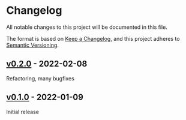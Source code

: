 # Changelog

All notable changes to this project will be documented in this file.

The format is based on [Keep a Changelog](https://keepachangelog.com/en/1.0.0/),
and this project adheres to [Semantic Versioning](https://semver.org/spec/v2.0.0.html).

## [v0.2.0] - 2022-02-08

Refactoring, many bugfixes

## [v0.1.0] - 2022-01-09

Initial release

[v0.2.0]: https://github.com/BodenmillerGroup/napari-imc/compare/v0.1.0...v0.2.0
[v0.1.0]: https://github.com/BodenmillerGroup/immucann-roi/releases/tag/v0.1.0
